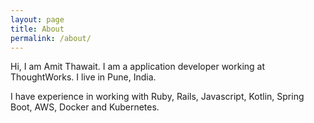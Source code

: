 ```yaml
---
layout: page
title: About
permalink: /about/
---
```


Hi, I am Amit Thawait. I am a application developer working at ThoughtWorks. I live in Pune, India.

I have experience in working with Ruby, Rails, Javascript, Kotlin, Spring Boot, AWS, Docker and Kubernetes.
